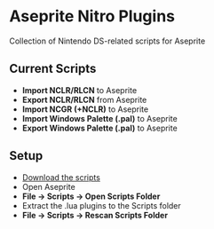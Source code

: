 # Aseprite Nitro Plugins
Collection of Nintendo DS-related scripts for Aseprite
## Current Scripts
- **Import NCLR/RLCN** to Aseprite
- **Export NCLR/RLCN** from Aseprite
- **Import NCGR (+NCLR)** to Aseprite
- **Import Windows Palette (.pal)** to Aseprite
- **Export Windows Palette (.pal)** to Aseprite
## Setup
- [Download the scripts](https://github.com/RavenDS/Aseprite-Nitro-Plugins/archive/refs/heads/main.zip)
- Open Aseprite
- **File → Scripts → Open Scripts Folder**
- Extract the .lua plugins to the Scripts folder
- **File → Scripts → Rescan Scripts Folder**
